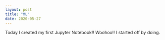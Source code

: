 ```yaml
---
layout: post
title: "ML"
date: 2020-05-27
---
```


Today I created my first Jupyter Notebook!! Woohoo!! I started off by doing.
